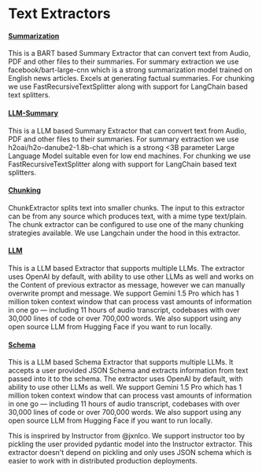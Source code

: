 # Text Extractors

#### [Summarization](https://github.com/tensorlakeai/indexify-extractors/tree/main/text/summarization)
This is a BART based Summary Extractor that can convert text from Audio, PDF and other files to their summaries. For summary extraction we use facebook/bart-large-cnn which is a strong summarization model trained on English news articles. Excels at generating factual summaries. For chunking we use FastRecursiveTextSplitter along with support for LangChain based text splitters.

#### [LLM-Summary](https://github.com/tensorlakeai/indexify-extractors/tree/main/text/llm-summary)
This is a LLM based Summary Extractor that can convert text from Audio, PDF and other files to their summaries. For summary extraction we use h2oai/h2o-danube2-1.8b-chat which is a strong <3B parameter Large Language Model suitable even for low end machines. For chunking we use FastRecursiveTextSplitter along with support for LangChain based text splitters.

#### [Chunking](https://github.com/tensorlakeai/indexify-extractors/tree/main/text/chunking)
ChunkExtractor splits text into smaller chunks. The input to this extractor can be from any source which produces text, with a mime type text/plain. The chunk extractor can be configured to use one of the many chunking strategies available. We use Langchain under the hood in this extractor.

#### [LLM](https://github.com/tensorlakeai/indexify-extractors/tree/main/text/llm)
This is a LLM based Extractor that supports multiple LLMs. The extractor uses OpenAI by default, with ability to use other LLMs as well and works on the Content of previous extractor as message, however we can manually overwrite prompt and message. We support Gemini 1.5 Pro which has 1 million token context window that can process vast amounts of information in one go — including 11 hours of audio transcript, codebases with over 30,000 lines of code or over 700,000 words. We also support using any open source LLM from Hugging Face if you want to run locally.

#### [Schema](https://github.com/tensorlakeai/indexify-extractors/tree/main/text/schema)
This is a LLM based Schema Extractor that supports multiple LLMs. It accepts a user provided JSON Schema and extracts information from text passed into it to the schema. The extractor uses OpenAI by default, with ability to use other LLMs as well. We support Gemini 1.5 Pro which has 1 million token context window that can process vast amounts of information in one go — including 11 hours of audio transcript, codebases with over 30,000 lines of code or over 700,000 words. We also support using any open source LLM from Hugging Face if you want to run locally.

This is insprired by Instructor from @jxnlco. We support instructor too by pickling the user provided pydantic model into the Instructor extractor. This extractor doesn't depend on pickling and only uses JSON schema which is easier to work with in distributed production deployments.